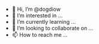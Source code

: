 - 👋 Hi, I’m @dogdiow
- 👀 I’m interested in ...
- 🌱 I’m currently learning ...
- 💞️ I’m looking to collaborate on ...
- 📫 How to reach me ...

<!---
dogdiow/dogdiow is a ✨ special ✨ repository because its `README.md` (this file) appears on your GitHub profile.
You can click the Preview link to take a look at your changes.
--->

